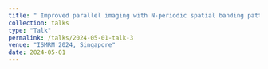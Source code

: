 ```yaml
---
title: " Improved parallel imaging with N-periodic spatial banding patterns in bSSFP"
collection: talks
type: "Talk"
permalink: /talks/2024-05-01-talk-3
venue: "ISMRM 2024, Singapore"
date: 2024-05-01
---
```

